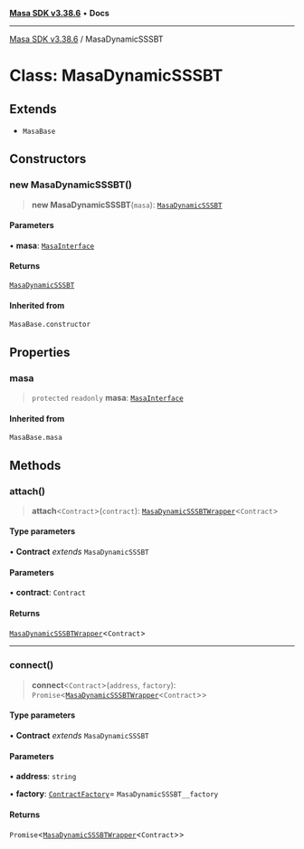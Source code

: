 [**Masa SDK v3.38.6**](../README.md) • **Docs**

***

[Masa SDK v3.38.6](../globals.md) / MasaDynamicSSSBT

# Class: MasaDynamicSSSBT

## Extends

- `MasaBase`

## Constructors

### new MasaDynamicSSSBT()

> **new MasaDynamicSSSBT**(`masa`): [`MasaDynamicSSSBT`](MasaDynamicSSSBT.md)

#### Parameters

• **masa**: [`MasaInterface`](../interfaces/MasaInterface.md)

#### Returns

[`MasaDynamicSSSBT`](MasaDynamicSSSBT.md)

#### Inherited from

`MasaBase.constructor`

## Properties

### masa

> `protected` `readonly` **masa**: [`MasaInterface`](../interfaces/MasaInterface.md)

#### Inherited from

`MasaBase.masa`

## Methods

### attach()

> **attach**\<`Contract`\>(`contract`): [`MasaDynamicSSSBTWrapper`](MasaDynamicSSSBTWrapper.md)\<`Contract`\>

#### Type parameters

• **Contract** *extends* `MasaDynamicSSSBT`

#### Parameters

• **contract**: `Contract`

#### Returns

[`MasaDynamicSSSBTWrapper`](MasaDynamicSSSBTWrapper.md)\<`Contract`\>

***

### connect()

> **connect**\<`Contract`\>(`address`, `factory`): `Promise`\<[`MasaDynamicSSSBTWrapper`](MasaDynamicSSSBTWrapper.md)\<`Contract`\>\>

#### Type parameters

• **Contract** *extends* `MasaDynamicSSSBT`

#### Parameters

• **address**: `string`

• **factory**: [`ContractFactory`](ContractFactory.md)= `MasaDynamicSSSBT__factory`

#### Returns

`Promise`\<[`MasaDynamicSSSBTWrapper`](MasaDynamicSSSBTWrapper.md)\<`Contract`\>\>
